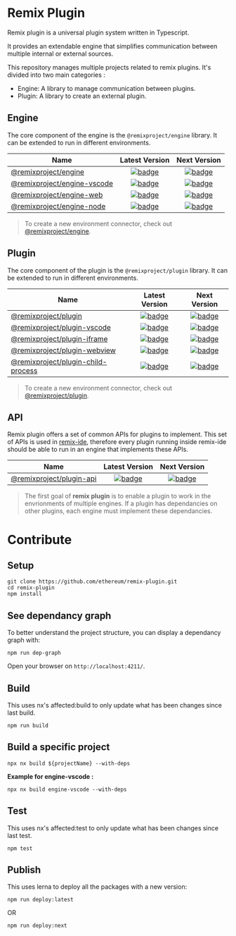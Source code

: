 # Remix Plugin

Remix plugin is a universal plugin system written in Typescript.

It provides an extendable engine that simplifies communication between multiple internal or external sources.


This repository manages multiple projects related to remix plugins. It's divided into two main categories : 
- Engine: A library to manage communication between plugins. 
- Plugin: A library to create an external plugin.

## Engine

The core component of the engine is the `@remixproject/engine` library. It can be extended to run in different environments.

| Name                                                                     | Latest Version       | Next Version
| ------------------------------------------------------------------------ | :------------------: | :------------------:
| [@remixproject/engine](/packages/engine/core)                            | [![badge](https://img.shields.io/npm/v/@remixproject/engine/latest.svg?style=flat-square)](https://www.npmjs.com/package/@remixproject/engine) | [![badge](https://img.shields.io/npm/v/@remixproject/engine/next.svg?style=flat-square)](https://www.npmjs.com/package/@remixproject/engine)
| [@remixproject/engine-vscode](/packages/engine/vscode)                   | [![badge](https://img.shields.io/npm/v/@remixproject/engine-vscode/latest.svg?style=flat-square)](https://www.npmjs.com/package/@remixproject/engine-vscode) | [![badge](https://img.shields.io/npm/v/@remixproject/engine-vscode/next.svg?style=flat-square)](https://www.npmjs.com/package/@remixproject/engine-vscode)
| [@remixproject/engine-web](/packages/engine/web)                         | [![badge](https://img.shields.io/npm/v/@remixproject/engine-web/latest.svg?style=flat-square)](https://www.npmjs.com/package/@remixproject/engine-web) | [![badge](https://img.shields.io/npm/v/@remixproject/engine-web/next.svg?style=flat-square)](https://www.npmjs.com/package/@remixproject/engine-web)
| [@remixproject/engine-node](/packages/engine/node)                       | [![badge](https://img.shields.io/npm/v/@remixproject/engine-node/latest.svg?style=flat-square)](https://www.npmjs.com/package/@remixproject/engine-node) | [![badge](https://img.shields.io/npm/v/@remixproject/engine-node/next.svg?style=flat-square)](https://www.npmjs.com/package/@remixproject/engine-node)

> To create a new environment connector, check out [@remixproject/engine](/packages/engine/core). 


## Plugin

The core component of the plugin is the `@remixproject/plugin` library. It can be extended to run in different environments.

| Name                                                                     | Latest Version       | Next Version
| ------------------------------------------------------------------------ | :------------------: | :------------------:
| [@remixproject/plugin](/packages/plugin/core)                            | [![badge](https://img.shields.io/npm/v/@remixproject/plugin/latest.svg?style=flat-square)](https://www.npmjs.com/package/@remixproject/plugin) | [![badge](https://img.shields.io/npm/v/@remixproject/plugin/next.svg?style=flat-square)](https://www.npmjs.com/package/@remixproject/plugin)
| [@remixproject/plugin-vscode](/packages/plugin/vscode)                   | [![badge](https://img.shields.io/npm/v/@remixproject/plugin-vscode/latest.svg?style=flat-square)](https://www.npmjs.com/package/@remixproject/plugin-vscode) | [![badge](https://img.shields.io/npm/v/@remixproject/plugin-vscode/next.svg?style=flat-square)](https://www.npmjs.com/package/@remixproject/plugin-vscode)
| [@remixproject/plugin-iframe](/packages/plugin/iframe)                         | [![badge](https://img.shields.io/npm/v/@remixproject/plugin-iframe/latest.svg?style=flat-square)](https://www.npmjs.com/package/@remixproject/plugin-iframe) | [![badge](https://img.shields.io/npm/v/@remixproject/plugin-iframe/next.svg?style=flat-square)](https://www.npmjs.com/package/@remixproject/plugin-iframe)
| [@remixproject/plugin-webview](/packages/plugin/webview)                         | [![badge](https://img.shields.io/npm/v/@remixproject/plugin-webview/latest.svg?style=flat-square)](https://www.npmjs.com/package/@remixproject/plugin-webview) | [![badge](https://img.shields.io/npm/v/@remixproject/plugin-webview/next.svg?style=flat-square)](https://www.npmjs.com/package/@remixproject/plugin-webview)
| [@remixproject/plugin-child-process](/packages/plugin/child-process)                       | [![badge](https://img.shields.io/npm/v/@remixproject/plugin-child-process/latest.svg?style=flat-square)](https://www.npmjs.com/package/@remixproject/plugin-child-process) | [![badge](https://img.shields.io/npm/v/@remixproject/plugin-child-process/next.svg?style=flat-square)](https://www.npmjs.com/package/@remixproject/plugin-child-process)

> To create a new environment connector, check out [@remixproject/plugin](/packages/plugin/core). 


## API

Remix plugin offers a set of common APIs for plugins to implement. This set of APIs is used in [remix-ide](https://remix.ethereum.org), therefore every plugin running inside remix-ide should be able to run in an engine that implements these APIs.

| Name                               | Latest Version       | Next Version
| ---------------------------------- | :------------------: | :------------------:
| [@remixproject/plugin-api](/packages/api) | [![badge](https://img.shields.io/npm/v/@remixproject/plugin-api/latest.svg?style=flat-square)](https://www.npmjs.com/package/@remixproject/plugin-api) | [![badge](https://img.shields.io/npm/v/@remixproject/plugin-api/next.svg?style=flat-square)](https://www.npmjs.com/package/@remixproject/plugin-api)



> The first goal of **remix plugin** is to enable a plugin to work in the envrionments of multiple engines. If a plugin has dependancies on other plugins, each engine must implement these dependancies.


# Contribute

## Setup
```
git clone https://github.com/ethereum/remix-plugin.git
cd remix-plugin
npm install
```

## See dependancy graph
To better understand the project structure, you can display a dependancy graph with:
```
npm run dep-graph
```
Open your browser on `http://localhost:4211/`.


## Build
This uses nx's affected:build to only update what has been changes since last build.
```
npm run build
```

## Build a specific project
```
npx nx build ${projectName} --with-deps
```

**Example for engine-vscode :**
```
npx nx build engine-vscode --with-deps
```

## Test
This uses nx's affected:test to only update what has been changes since last test.
```
npm test
```

## Publish
This uses lerna to deploy all the packages with a new version:
```
npm run deploy:latest
```
OR
```
npm run deploy:next
```